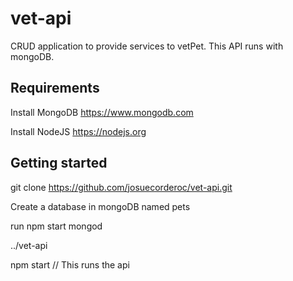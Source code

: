 # vet-api
CRUD application to provide services to vetPet. This API runs with mongoDB.

## Requirements 
Install MongoDB https://www.mongodb.com 

Install NodeJS https://nodejs.org

## Getting started
git clone https://github.com/josuecorderoc/vet-api.git

Create a database in mongoDB named pets

run npm start mongod

../vet-api

npm start // This runs the api 




